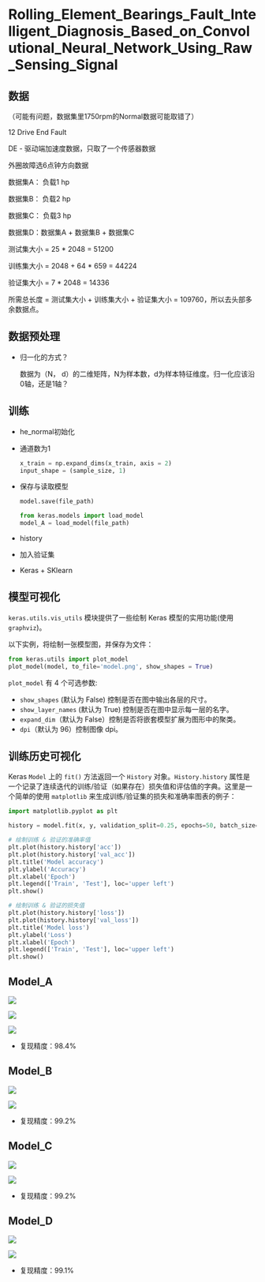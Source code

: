 # Rolling_Element_Bearings_Fault_Intelligent_Diagnosis_Based_on_Convolutional_Neural_Network_Using_Raw_Sensing_Signal

## 数据

（可能有问题，数据集里1750rpm的Normal数据可能取错了）

12 Drive End Fault

DE - 驱动端加速度数据，只取了一个传感器数据

外圈故障选6点钟方向数据

数据集A： 负载1 hp

数据集B： 负载2 hp

数据集C： 负载3 hp

数据集D：数据集A + 数据集B + 数据集C

测试集大小 = 25 * 2048 = 51200

训练集大小 = 2048 + 64 * 659 = 44224

验证集大小 = 7 * 2048  = 14336

所需总长度 = 测试集大小 + 训练集大小 + 验证集大小 = 109760，所以去头部多余数据点。

## 数据预处理

* 归一化的方式？

  数据为（N， d）的二维矩阵，N为样本数，d为样本特征维度。归一化应该沿0轴，还是1轴？

## 训练

* he_normal初始化

* 通道数为1

  ```python
  x_train = np.expand_dims(x_train, axis = 2)
  input_shape = (sample_size, 1)
  ```

* 保存与读取模型

  ```python
  model.save(file_path)
  
  from keras.models import load_model
  model_A = load_model(file_path)
  ```

* history

* 加入验证集

* Keras + SKlearn

## 模型可视化

`keras.utils.vis_utils` 模块提供了一些绘制 Keras 模型的实用功能(使用 `graphviz`)。

以下实例，将绘制一张模型图，并保存为文件：

```python
from keras.utils import plot_model
plot_model(model, to_file='model.png', show_shapes = True)
```

`plot_model` 有 4 个可选参数:

- `show_shapes` (默认为 False) 控制是否在图中输出各层的尺寸。
- `show_layer_names` (默认为 True) 控制是否在图中显示每一层的名字。
- `expand_dim`（默认为 False）控制是否将嵌套模型扩展为图形中的聚类。
- `dpi`（默认为 96）控制图像 dpi。

## 训练历史可视化

Keras `Model` 上的 `fit()` 方法返回一个 `History` 对象。`History.history` 属性是一个记录了连续迭代的训练/验证（如果存在）损失值和评估值的字典。这里是一个简单的使用 `matplotlib` 来生成训练/验证集的损失和准确率图表的例子：

```python
import matplotlib.pyplot as plt

history = model.fit(x, y, validation_split=0.25, epochs=50, batch_size=16, verbose=1)

# 绘制训练 & 验证的准确率值
plt.plot(history.history['acc'])
plt.plot(history.history['val_acc'])
plt.title('Model accuracy')
plt.ylabel('Accuracy')
plt.xlabel('Epoch')
plt.legend(['Train', 'Test'], loc='upper left')
plt.show()

# 绘制训练 & 验证的损失值
plt.plot(history.history['loss'])
plt.plot(history.history['val_loss'])
plt.title('Model loss')
plt.ylabel('Loss')
plt.xlabel('Epoch')
plt.legend(['Train', 'Test'], loc='upper left')
plt.show()
```

## Model_A

![](https://raw.githubusercontent.com/AiZhanghan/deep-learning-fault-diagnosis/master/Rolling_Element_Bearings_Fault_Intelligent_Diagnosis_Based_on_Convolutional_Neural_Network_Using_Raw_Sensing_Signal/model.png)



![](https://raw.githubusercontent.com/AiZhanghan/deep-learning-fault-diagnosis/master/Rolling_Element_Bearings_Fault_Intelligent_Diagnosis_Based_on_Convolutional_Neural_Network_Using_Raw_Sensing_Signal/model_A_acc.png)

![](https://raw.githubusercontent.com/AiZhanghan/deep-learning-fault-diagnosis/master/Rolling_Element_Bearings_Fault_Intelligent_Diagnosis_Based_on_Convolutional_Neural_Network_Using_Raw_Sensing_Signal/model_A_loss.png)

* 复现精度：98.4%

## Model_B

![](https://raw.githubusercontent.com/AiZhanghan/deep-learning-fault-diagnosis/master/Rolling_Element_Bearings_Fault_Intelligent_Diagnosis_Based_on_Convolutional_Neural_Network_Using_Raw_Sensing_Signal/model_B_acc.png)

![](https://raw.githubusercontent.com/AiZhanghan/deep-learning-fault-diagnosis/master/Rolling_Element_Bearings_Fault_Intelligent_Diagnosis_Based_on_Convolutional_Neural_Network_Using_Raw_Sensing_Signal/model_B_loss.png)

* 复现精度：99.2%

## Model_C

![](https://raw.githubusercontent.com/AiZhanghan/deep-learning-fault-diagnosis/master/Rolling_Element_Bearings_Fault_Intelligent_Diagnosis_Based_on_Convolutional_Neural_Network_Using_Raw_Sensing_Signal/model_C_acc.png)

![](https://raw.githubusercontent.com/AiZhanghan/deep-learning-fault-diagnosis/master/Rolling_Element_Bearings_Fault_Intelligent_Diagnosis_Based_on_Convolutional_Neural_Network_Using_Raw_Sensing_Signal/model_C_loss.png)

* 复现精度：99.2%

## Model_D

![](https://raw.githubusercontent.com/AiZhanghan/deep-learning-fault-diagnosis/master/Rolling_Element_Bearings_Fault_Intelligent_Diagnosis_Based_on_Convolutional_Neural_Network_Using_Raw_Sensing_Signal/model_D_acc.png)

![](https://raw.githubusercontent.com/AiZhanghan/deep-learning-fault-diagnosis/master/Rolling_Element_Bearings_Fault_Intelligent_Diagnosis_Based_on_Convolutional_Neural_Network_Using_Raw_Sensing_Signal/model_D_loss.png)

* 复现精度：99.1%